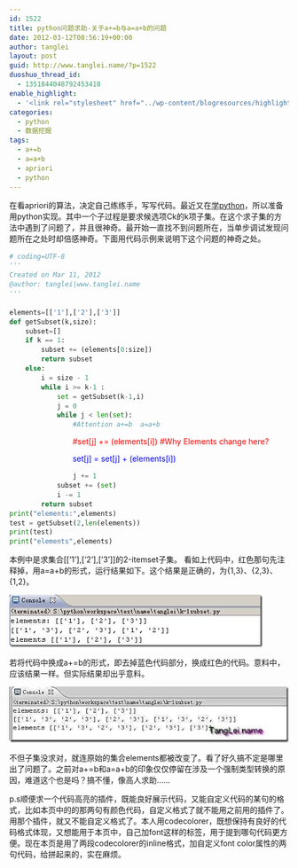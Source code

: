 ```yaml
---
id: 1522
title: python问题求助-关于a+=b与a=a+b的问题
date: 2012-03-12T08:56:19+00:00
author: tanglei
layout: post
guid: http://www.tanglei.name/?p=1522
duoshuo_thread_id:
  - 1351844048792453418
enable_highlight:
  - '<link rel="stylesheet" href="../wp-content/blogresources/highlightconfig/highlight.default.min.css"><script src="../wp-content/blogresources/highlightconfig/jquery-2.1.4.min.js"></script><script src="../wp-content/blogresources/highlightconfig/enable_highlight.js"></script>'
categories:
  - python
  - 数据挖掘
tags:
  - a+=b
  - a=a+b
  - apriori
  - python
---
```

在看apriori的算法，决定自己练练手，写写代码。最近又在[学python](/tag/#python)，所以准备用python实现。其中一个子过程是要求候选项Ck的k项子集。在这个求子集的方法中遇到了问题了，并且很神奇。最开始一直找不到问题所在，当单步调试发现问题所在之处时却倍感神奇。下面用代码示例来说明下这个问题的神奇之处。

```python
# coding=UTF-8 
'''
Created on Mar 11, 2012
@author: tanglei|www.tanglei.name
'''

elements=[['1'],['2'],['3']] 
def getSubset(k,size):
    subset=[]
    if k == 1:
        subset += (elements[0:size])
        return subset
    else:
        i = size - 1
        while i >= k-1 :
            set = getSubset(k-1,i)
            j = 0
            while j < len(set):
                #Attention a+=b  a=a+b  
```

  <font color="red">&nbsp;&nbsp;&nbsp;&nbsp;&nbsp;&nbsp;&nbsp;&nbsp;&nbsp;&nbsp;&nbsp;&nbsp; &nbsp;&nbsp;&nbsp;&nbsp;&nbsp;&nbsp;&nbsp;&nbsp;&nbsp;&nbsp;&nbsp;&nbsp;&nbsp;&nbsp;&nbsp; #set[j] += (elements[i]) #Why Elements change here?</font>
               
  <font color="blue">&nbsp;&nbsp;&nbsp;&nbsp; &nbsp;&nbsp;&nbsp;&nbsp;&nbsp;&nbsp;&nbsp;&nbsp; &nbsp;&nbsp;&nbsp;&nbsp;&nbsp;&nbsp;&nbsp;&nbsp;&nbsp;&nbsp;&nbsp;&nbsp;&nbsp;&nbsp;&nbsp;set[j] = set[j] + (elements[i])</font>

```python
                j += 1
            subset += (set)
            i -= 1
        return subset
print("elements:",elements)    
test = getSubset(2,len(elements))
print(test)
print("elements",elements)
```

本例中是求集合[[&#8216;1&#8217;],[&#8216;2&#8217;],[&#8216;3&#8217;]]的2-itemset子集。 看如上代码中，红色那句先注释掉，用a=a+b的形式，运行结果如下。这个结果是正确的，为{1,3}、{2,3}、{1,2}。

[<img style="display: inline; border: 0px;" title="clip_image002" src="/wp-content/uploads/2012/03/clip_image002_thumb1.jpg" alt="clip_image002"  />](/wp-content/uploads/2012/03/clip_image0022.jpg)

若将代码中换成a+=b的形式，即去掉蓝色代码部分，换成红色的代码。意料中，应该结果一样。但实际结果却出乎意料。

[<img style="display: inline; border: 0px;" title="python_a =b_a=a b 1" src="/wp-content/uploads/2012/03/python_ab_aab1_thumb.jpg" alt="python_a =b_a=a b 1"  data-pinit="registered" />](/wp-content/uploads/2012/03/python_ab_aab1.jpg)

不但子集没求对，就连原始的集合elements都被改变了。看了好久搞不定是哪里出了问题了。之前对a+=b和a=a+b的印象仅仅停留在涉及一个强制类型转换的原因，难道这个也是吗？搞不懂，像高人求助……

p.s顺便求一个代码高亮的插件，既能良好展示代码，又能自定义代码的某句的格式，比如本页中的的那两句有颜色代码，自定义格式了就不能用之前用的插件了。用那个插件，就又不能自定义格式了。本人用codecolorer，既想保持有良好的代码格式体现，又想能用于本页中，自己加font这样的标签，用于提到哪句代码更方便。现在本页是用了两段codecolorer的inline格式，加自定义font color属性的两句代码，给拼起来的，实在麻烦。
